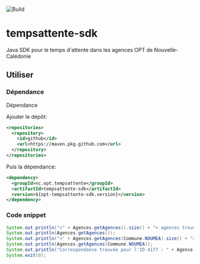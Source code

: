 ![Build](https://github.com/opt-nc/opt-temps-attente-agences-sdk/actions/workflows/maven.yml/badge.svg)

# tempsattente-sdk

Java SDK pour le temps d'attente dans les agences OPT de Nouvelle-Calédonie

## Utiliser

### Dépendance
Dépendance

Ajouter le dépôt:

```xml
<repositories>
  <repository>
    <id>github</id>
    <url>https://maven.pkg.github.com</url>
  </repository>
</repositories>
```

Puis la dépendance:

```xml
<dependency>
  <groupId>nc.opt.tempsattente</groupId>
  <artifactId>tempsattente-sdk</artifactId>
  <version>${opt-tempsattente-sdk.version}</version>
</dependency>
```

### Code snippet

```java
System.out.println("<" + Agences.getAgences().size() + "> agences trouvées");
System.out.println(Agences.getAgences());
System.out.println("<" + Agences.getAgences(Commune.NOUMEA).size() + "> agences trouvées pour <" + Commune.NOUMEA + ">");
System.out.println(Agences.getAgences(Commune.NOUMEA));
System.out.println("Correspondance trouvée pour l'ID 4177 : " + Agence.getAgence("4177").toString());  
System.exit(0);
```
